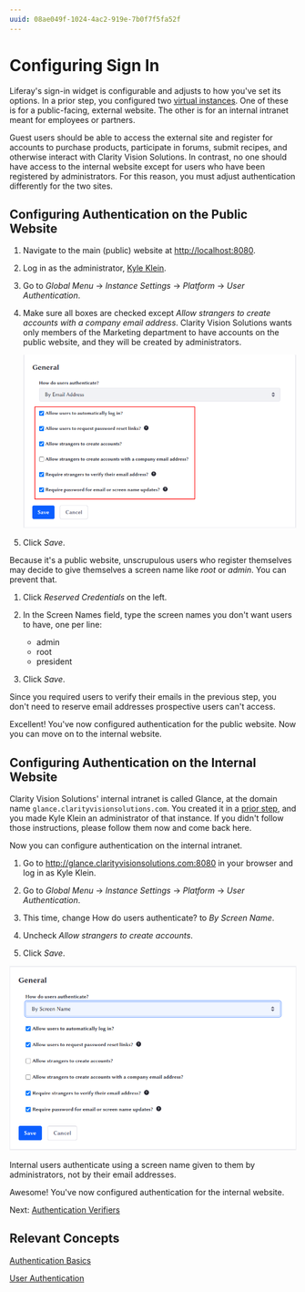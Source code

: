 ```yaml
---
uuid: 08ae049f-1024-4ac2-919e-7b0f7f5fa52f
---
```

# Configuring Sign In

Liferay's sign-in widget is configurable and adjusts to how you've set its options. In a prior step, you configured two [virtual instances](../../configuration/configuring-virtual-instances.md). One of these is for a public-facing, external website. The other is for an internal intranet meant for employees or partners. 

Guest users should be able to access the external site and register for accounts to purchase products, participate in forums, submit recipes, and otherwise interact with Clarity Vision Solutions. In contrast, no one should have access to the internal website except for users who have been registered by administrators. For this reason, you must adjust authentication differently for the two sites. 

## Configuring Authentication on the Public Website

1. Navigate to the main (public) website at <http://localhost:8080>. 

1. Log in as the administrator, [Kyle Klein](../../users-accounts-organizations/managing-users.md).

1. Go to _Global Menu_ &rarr; _Instance Settings_ &rarr; _Platform_ &rarr; _User Authentication_. 

1. Make sure all boxes are checked except _Allow strangers to create accounts with a company email address_. Clarity Vision Solutions wants only members of the Marketing department to have accounts on the public website, and they will be created by administrators. 

   ![Having all boxes checked is appropriate for an external site.](./configuring-sign-in/images/01.png)

1. Click _Save_. 

Because it's a public website, unscrupulous users who register themselves may decide to give themselves a screen name like _root_ or _admin_. You can prevent that. 

1. Click _Reserved Credentials_ on the left. 

1. In the Screen Names field, type the screen names you don't want users to have, one per line: 
   - admin
   - root
   - president

1. Click _Save_. 

Since you required users to verify their emails in the previous step, you don't need to reserve email addresses prospective users can't access. 

Excellent! You've now configured authentication for the public website. Now you can move on to the internal website. 

## Configuring Authentication on the Internal Website

Clarity Vision Solutions' internal intranet is called Glance, at the domain name `glance.clarityvisionsolutions.com`. You created it in a [prior step](../../configuration/configuring-virtual-instances.md), and you made Kyle Klein an administrator of that instance. If you didn't follow those instructions, please follow them now and come back here. 

Now you can configure authentication on the internal intranet. 

1. Go to <http://glance.clarityvisionsolutions.com:8080> in your browser and log in as Kyle Klein. 

1. Go to _Global Menu_ &rarr; _Instance Settings_ &rarr; _Platform_ &rarr; _User Authentication_. 

1. This time, change How do users authenticate? to _By Screen Name_. 

1. Uncheck _Allow strangers to create accounts_. 

1. Click _Save_. 

![Set the options for an internal website.](./configuring-sign-in/images/02.png)

Internal users authenticate using a screen name given to them by administrators, not by their email addresses. 

Awesome! You've now configured authentication for the internal website. 

Next: [Authentication Verifiers](./authentication-verifiers.md)

## Relevant Concepts

[Authentication Basics](https://learn.liferay.com/w/dxp/installation-and-upgrades/securing-liferay/authentication-basics)

[User Authentication](https://learn.liferay.com/web/guest/w/dxp/system-administration/configuring-liferay/virtual-instances/user-authentication)
